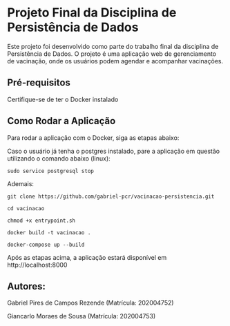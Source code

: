 # Projeto Final da Disciplina de Persistência de Dados
Este projeto foi desenvolvido como parte do trabalho final da disciplina de Persistência de Dados. O projeto é uma aplicação web de gerenciamento de vacinação, onde os usuários podem agendar e acompanhar vacinações.

## Pré-requisitos
Certifique-se de ter o Docker instalado

## Como Rodar a Aplicação
Para rodar a aplicação com o Docker, siga as etapas abaixo:

Caso o usuário já tenha o postgres instalado, pare a aplicação em questão utilizando o comando abaixo (linux):

```sudo service postgresql stop```

Ademais:

```git clone https://github.com/gabriel-pcr/vacinacao-persistencia.git```

```cd vacinacao```

```chmod +x entrypoint.sh```

```docker build -t vacinacao .```

```docker-compose up --build```

Após as etapas acima, a aplicação estará disponível em http://localhost:8000

## Autores:
Gabriel Pires de Campos Rezende (Matrícula: 202004752)

Giancarlo Moraes de Sousa (Matrícula: 202004753)
